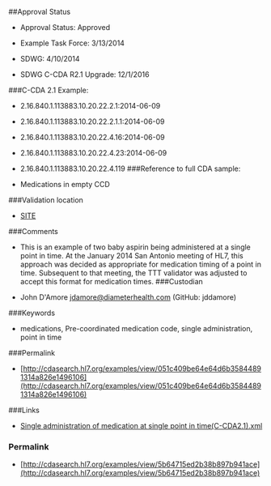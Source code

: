 ##Approval Status 

* Approval Status: Approved
* Example Task Force: 3/13/2014
* SDWG: 4/10/2014

* SDWG C-CDA R2.1 Upgrade: 12/1/2016    

###C-CDA 2.1 Example: 

* 2.16.840.1.113883.10.20.22.2.1:2014-06-09

* 2.16.840.1.113883.10.20.22.2.1.1:2014-06-09

* 2.16.840.1.113883.10.20.22.4.16:2014-06-09

* 2.16.840.1.113883.10.20.22.4.23:2014-06-09
* 2.16.840.1.113883.10.20.22.4.119
###Reference to full CDA sample:
* Medications in empty CCD


###Validation location

* [SITE](https://sitenv.org/sandbox-ccda/ccda-validator)


###Comments

* This is an example of two baby aspirin being administered at a single point in time. At the January 2014 San Antonio meeting of HL7, this approach was decided as appropriate for medication timing of a point in time. Subsequent to that meeting, the TTT validator was adjusted to accept this format for medication times.
###Custodian

* John D'Amore jdamore@diameterhealth.com (GitHub: jddamore)



###Keywords

* medications, Pre-coordinated medication code, single administration, point in time

###Permalink 

* [http://cdasearch.hl7.org/examples/view/051c409be64e64d6b35844891314a826e1496106](http://cdasearch.hl7.org/examples/view/051c409be64e64d6b35844891314a826e1496106)

###Links 

* [Single administration of medication at single point in time(C-CDA2.1).xml](https://github.com/HL7/C-CDA-Examples/tree/master/Medications/Single%20administration%20of%20medication/Single%20administration%20of%20medication%20at%20single%20point%20in%20time%28C-CDA2.1%29.xml)


### Permalink 

* [http://cdasearch.hl7.org/examples/view/5b64715ed2b38b897b941ace](http://cdasearch.hl7.org/examples/view/5b64715ed2b38b897b941ace)